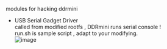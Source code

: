 modules for hacking ddrmini 

* USB Serial Gadget Driver  
  called from modified rootfs , DDRmini runs serial console !  
  run.sh is sample script , adapt to your modifying.  
![image](https://github.com/user-attachments/assets/1773c582-23fe-4030-9963-d6f536dfd988)
